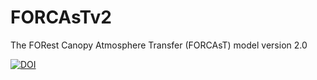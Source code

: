 # FORCAsTv2
The FORest Canopy Atmosphere Transfer (FORCAsT) model version 2.0

[![DOI](https://zenodo.org/badge/DOI/10.5281/zenodo.4776662.svg)](https://doi.org/10.5281/zenodo.4776662)
